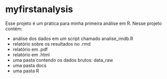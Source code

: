# myfirstanalysis
Esse projeto é um prática para minha primeira análise em R. 
Nesse projeto contém: 
- análise dos dados em um script chamado analise_imdb.R
- relatório sobre os resultados no .rmd
- relatório em .pdf 
- relatório em .html
- uma pasta contendo os dados brutos: data_raw
- uma pasta docs
- uma pasta R 

